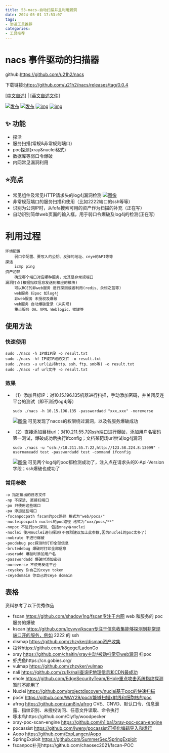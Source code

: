 ```yaml
---
title: 53-nacs-自动扫描并且利用漏洞
date: 2024-05-01 17:53:07
tags:
- 渗透工具推荐
categories:
- 工具推荐
---
```


# nacs 事件驱动的扫描器

github:https://github.com/u21h2/nacs

下载链接:https://github.com/u21h2/nacs/releases/tag/0.0.4

[[中文自述\]](https://github.com/u21h2/nacs/blob/main/README.md) | [[英文自述文件\]](https://github.com/u21h2/nacs/blob/main/README_EN.md)

[![发布](https://camo.githubusercontent.com/3ec3266145c2f5f5b9eeecdeee15398f69fffe59d87cb53043aa3ec2f5aba0c1/68747470733a2f2f696d672e736869656c64732e696f2f6769746875622f676f2d6d6f642f676f2d76657273696f6e2f75323168322f6e6163733f66696c656e616d653d676f2e6d6f64)](https://github.com/u21h2/nacs) [![发布](https://camo.githubusercontent.com/6847718f24bd6b0de661635fef3bb95d170dcf748f85d38def9bc280bc15f4e4/68747470733a2f2f696d672e736869656c64732e696f2f62616467652f6e6163732d302e302e342d666636396234)](https://github.com/u21h2/nacs) [![img](https://camo.githubusercontent.com/42dde9b88cc4ed858ff81187d443213d08910c2178c924988e82749cccf30074/68747470733a2f2f696d672e736869656c64732e696f2f6769746875622f646f776e6c6f6164732f75323168322f6e6163732f746f74616c)](https://github.com/u21h2/nacs/releases) [![img](https://camo.githubusercontent.com/e7a05da50fc9b9c1fa905d506a3d7078c798cd05c2859cfdece0a8e4c9f25d0c/68747470733a2f2f696d672e736869656c64732e696f2f6769746875622f666f726b732f75323168322f6e616373)](https://github.com/u21h2/nacs)

## ✨ 功能



- 探活
- 服务扫描(常规&非常规则端口)
- poc探测(xray&nuclei格式)
- 数据库等弱口令爆破
- 内网常见漏洞利用

## ⭐️亮点



- 常见组件及常见HTTP请求头的log4j漏洞检测 [![图像](https://github.com/u21h2/nacs/raw/main/utils/3.png)](https://github.com/u21h2/nacs/blob/main/utils/3.png)
- 非常规范端口的服务扫描和使用（比如2222端口的ssh等等）
- 识别为公网IP时，从fofa搜索可用的资产作为扫描的补充（正在写）
- 自动识别简单web页面的输入框，用于弱口令爆破及log4j的检测(正在写)

# 利用过程



```
环境配置
    弱口令配置、要写入的公钥、反弹的地址、ceye的API等等
探活
    icmp ping
资产初筛
    确定哪个端口对应哪种服务，尤其是非常规端口
漏洞打点(根据指纹信息发送到相应的模块)
    可以RCE的非web服务 进行探测或者利用(redis、永恒之蓝等)
    web服务 扫poc 如log4j
    非web服务 未授权及爆破
    web服务 自动爆破登录 (未实现)
    重点服务 OA、VPN、Weblogic、蜜罐等
```



## 使用方法

### 快速使用

```
sudo ./nacs -h IP或IP段 -o result.txt
sudo ./nacs -hf IP或IP段的文件 -o result.txt
sudo ./nacs -u url(支持http、ssh、ftp、smb等) -o result.txt
sudo ./nacs -uf url文件 -o result.txt
```



### 效果



- （1）添加目标IP：对10.15.196.135机器进行扫描，手动添加密码，并关闭反连平台的测试（即不测试log4j等）

  ```
  sudo ./nacs -h 10.15.196.135 -passwordadd "xxx,xxx" -noreverse
  ```

  

  [![图像](https://github.com/u21h2/nacs/raw/main/utils/1.png)](https://github.com/u21h2/nacs/blob/main/utils/1.png) 可见发现了nacos的权限绕过漏洞，以及各服务爆破成功

- （2）直接添加目标url：对10.211.55.7的ssh端口进行爆破，添加用户名密码第一测试，爆破成功后执行ifconfig；文档某靶场url尝试log4j漏洞

  ```
  sudo ./nacs -u "ssh://10.211.55.7:22,http://123.58.224.8:13099" -usernameadd test -passwordadd test -command ifconfig
  ```

  

  [![图像](https://github.com/u21h2/nacs/raw/main/utils/2.png)](https://github.com/u21h2/nacs/blob/main/utils/2.png) 可见两个log4j的poc都检测成功了，注入点在请求头的X-Api-Version字段；ssh爆破也成功了

### 常用参数



```
-o 指定输出的日志文件
-np 不探活, 直接扫端口
-po 只使用这些端口
-pa 添加这些端口
-fscanpocpath fscan的poc路径 格式为"web/pocs/"
-nucleipocpath nuclei的poc路径 格式为"xxx/pocs/**"
-nopoc 不进行poc探测, 包括xray与nuclei
-nuclei 使用nuclei进行探测(不强烈建议加上此参数,因为nuclei的poc太多了)
-nobrute 不进行爆破
-pocdebug poc探测时打印全部信息
-brutedebug 爆破时打印全部信息
-useradd 爆破时添加用户名
-passwordadd 爆破时添加密码
-noreverse 不使用反连平台
-ceyekey 你自己的ceye token
-ceyedomain 你自己的ceye domain
```



## 表格



资料参考了以下优秀作品

- fscan https://github.com/shadow1ng/fscan专注于内网 web 和服务的 poc 服务的爆破
- kscan https://github.com/lcvvvv/kscan专注于信息收集能够探测到非常规端口开的服务，例如 2222 的 ssh
- dismap https://github.com/zhzyker/dismap资产收集
- 拉登https://github.com/k8gege/LadonGo
- xray https://github.com/chaitin/xray主动/被动扫常见web漏洞 扫poc
- 虾虎鱼https://cn.gobies.org/
- vulmap https://github.com/zhzyker/vulmap
- nali https://github.com/zu1k/nali查询IP地理信息和CDN最成功
- ehole https://github.com/EdgeSecurityTeam/EHole重点攻击系统指纹探测暂时不能用了
- Nuclei https://github.com/projectdiscovery/nuclei基于poc的快速扫描
- pocV https://github.com/WAY29/pocV能够扫描x射线和细胞核的poc
- afrog https://github.com/zan8in/afrog CVE、CNVD、默认口令、信息泄露、指纹识别、未授权访问、任意文件读取、命令执行
- 啄木鸟https://github.com/Ciyfly/woodpecker
- xray-poc-scan-engine https://github.com/h1iba1/xray-poc-scan-engine
- pocassist https://github.com/jweny/pocassist可视化编辑导入和运行
- Aopo https://github.com/ExpLangcn/Aopo
- SpringExploit https://github.com/SummerSec/SpringExploit
- fscanpoc补充https://github.com/chaosec2021/fscan-POC
